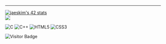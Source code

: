 


-----------
[![jaeskim's 42 stats](https://badge42.herokuapp.com/api/stats/frfrance)](https://github.com/JaeSeoKim/badge42)                
<img src="https://github-readme-stats.vercel.app/api/top-langs/?username=kazuumaVII&layout=compact&count_private=true&theme=gruvbox" />


![C](https://img.shields.io/badge/c-%2300599C.svg?style=for-the-badge&logo=c&logoColor=white)  ![C++](https://img.shields.io/badge/c++-%2300599C.svg?style=for-the-badge&logo=c%2B%2B&logoColor=white) ![HTML5](https://img.shields.io/badge/html5-%23E34F26.svg?style=for-the-badge&logo=html5&logoColor=white) ![CSS3](https://img.shields.io/badge/css3-%231572B6.svg?style=for-the-badge&logo=css3&logoColor=white)

![Visitor Badge](https://visitor-badge.laobi.icu/badge?page_id=kazuumaVII.kazuumaVII)
